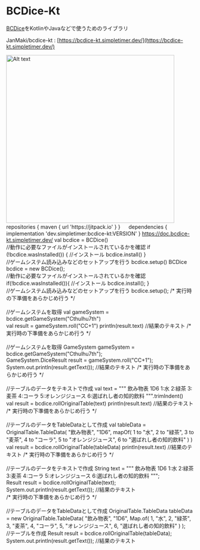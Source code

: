 # BCDice-Kt

[BCDice]( https://github.com/bcdice/BCDice )をKotlinやJavaなどで使うためのライブラリ

JanMaki/bcdice-kt
: [https://bcdice-kt.simpletimer.dev/](https://bcdice-kt.simpletimer.dev/)


<procedure title="Gradle">
<a href="https://jitpack.io/#dev.simpletimer/bcdice-kt">
    <img src="https://jitpack.io/v/dev.simpletimer/bcdice-kt.svg" alt="Alt text" width="450"/>
</a>
<tabs group="repos">

<tab title="Gradle" group-key="gradle">
<code-block lang="gradle">
repositories {
    maven { url 'https://jitpack.io' }
}
　
dependencies {
    implementation 'dev.simpletimer:bcdice-kt:VERSION'
}
</code-block>
</tab>

</tabs>
</procedure>

<procedure title="Document">
<deflist>
    <def title="KDoc">
        <a href="https://doc.bcdice-kt.simpletimer.dev/">https://doc.bcdice-kt.simpletimer.dev/</a>
    </def>
</deflist>
</procedure>

<procedure title="Examples">

<procedure title="実行時の下準備">
<tabs group="example">
<tab title="Kotlin" group-key="Kotlin">
<code-block lang="kotlin">
val bcdice = BCDice()
<br/>
//動作に必要なファイルがインストールされているかを確認
if (!bcdice.wasInstalled()) {
    //インストール
    bcdice.install()
}
<br/>
//ゲームシステム読み込みなどのセットアップを行う
bcdice.setup()
</code-block>
</tab>
<tab title="Java" group-key="java">
<code-block lang="java">
BCDice bcdice = new BCDice();
<br/>
//動作に必要なファイルがインストールされているかを確認
if(!bcdice.wasInstalled()){
    //インストール
    bcdice.install();
}
<br/>
//ゲームシステム読み込みなどのセットアップを行う
bcdice.setup();
</code-block>
</tab>
</tabs>
</procedure>

<procedure title="ダイスロール">
<tabs group="example">
<tab title="Kotlin" group-key="Kotlin">
<code-block lang="kotlin">
/*
実行時の下準備をあらかじめ行う
 */
<br/>
<br/>
//ゲームシステムを取得
val gameSystem = bcdice.getGameSystem("Cthulhu7th")
<br/>
val result = gameSystem.roll("CC+1")
println(result.text) //結果のテキスト
</code-block>
</tab>
<tab title="Java" group-key="java">
<code-block lang="java">
/*
実行時の下準備をあらかじめ行う
 */
<br/>
<br/>
//ゲームシステムを取得
GameSystem gameSystem = bcdice.getGameSystem("Cthulhu7th");
<br/>
GameSystem.DiceResult result = gameSystem.roll("CC+1");
System.out.println(result.getText()); //結果のテキスト
</code-block>
</tab>
</tabs>
</procedure>

<procedure title="オリジナル表">
<tabs group="example">
<tab title="Kotlin" group-key="Kotlin">
<code-block lang="kotlin">
/*
実行時の下準備をあらかじめ行う
 */
<br/>
<br/>
//テーブルのデータをテキストで作成
val text = """
    飲み物表
    1D6
    1:水
    2:緑茶
    3:麦茶
    4:コーラ
    5:オレンジジュース
    6:選ばれし者の知的飲料
""".trimIndent()
<br/>
val result = bcdice.rollOriginalTable(text)
println(result.text) //結果のテキスト
</code-block>
<br/>
<code-block lang="kotlin">
/*
実行時の下準備をあらかじめ行う
 */
<br/>
<br/>
//テーブルのデータをTableDataとして作成
val tableData = OriginalTable.TableData(
    "飲み物表",
    "1D6",
    mapOf(
        1 to "水",
        2 to "緑茶",
        3 to "麦茶",
        4 to "コーラ",
        5 to "オレンジジュース",
        6 to "選ばれし者の知的飲料"
    )
)
<br/>
val result = bcdice.rollOriginalTable(tableData)
println(result.text) //結果のテキスト
</code-block>
</tab>
<tab title="Java" group-key="java">
<code-block lang="java">
/*
実行時の下準備をあらかじめ行う
 */
<br/>
<br/>
//テーブルのデータをテキストで作成
String text = """
    飲み物表
    1D6
    1:水
    2:緑茶
    3:麦茶
    4:コーラ
    5:オレンジジュース
    6:選ばれし者の知的飲料
""";
<br/>
Result result = bcdice.rollOriginalTable(text);
System.out.println(result.getText()); //結果のテキスト
</code-block>
<br/>
<code-block lang="java">
/*
実行時の下準備をあらかじめ行う
 */
<br/>
<br/>
//テーブルのデータをTableDataとして作成
OriginalTable.TableData tableData = new OriginalTable.TableData(
    "飲み物表",
    "1D6",
    Map.of(
        1, "水",
        2, "緑茶",
        3, "麦茶",
        4, "コーラ",
        5, "オレンジジュース",
        6, "選ばれし者の知的飲料"
    )
);
<br/>
//テーブルを作成
Result result = bcdice.rollOriginalTable(tableData);
System.out.println(result.getText()); //結果のテキスト
</code-block>
</tab>
</tabs>
</procedure>
</procedure>